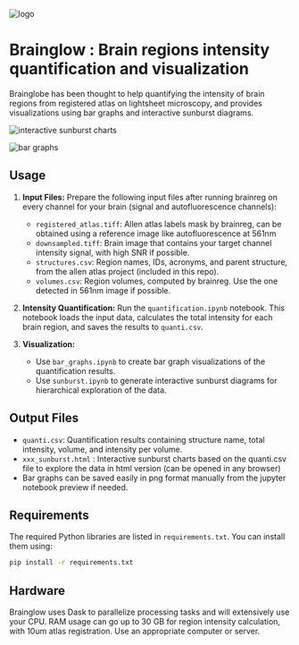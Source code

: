 ![logo](https://github.com/user-attachments/assets/6c3b36fa-6584-4be8-9d20-a1da1d79b20c)


# Brainglow : Brain regions intensity quantification and visualization

Brainglobe has been thought to help quantifying the intensity of brain regions from registered atlas on lightsheet microscopy, and provides visualizations using bar graphs and interactive sunburst diagrams.

![interactive sunburst charts](https://github.com/user-attachments/assets/ea4d10c8-181a-4e11-b631-c507b9d04040)

![bar graphs](https://github.com/user-attachments/assets/9c5ff741-5864-4634-b111-8d2c86700369)

## Usage

1. **Input Files:** Prepare the following input files after running brainreg on every channel for your brain (signal and autofluorescence channels):
    - `registered_atlas.tiff`: Allen atlas labels mask by brainreg, can be obtained using a reference image like autofluorescence at 561nm
    - `downsampled.tiff`: Brain image that contains your target channel intensity signal, with high SNR if possible.
    - `structures.csv`: Region names, IDs, acronyms, and parent structure, from the allen atlas project (included in this repo).
    - `volumes.csv`: Region volumes, computed by brainreg. Use the one detected in 561nm image if possible.

2. **Intensity Quantification:** Run the `quantification.ipynb` notebook. This notebook loads the input data, calculates the total intensity for each brain region, and saves the results to `quanti.csv`.

3. **Visualization:**
    - Use `bar_graphs.ipynb` to create bar graph visualizations of the quantification results.
    - Use `sunburst.ipynb` to generate interactive sunburst diagrams for hierarchical exploration of the data.

## Output Files

- `quanti.csv`: Quantification results containing structure name, total intensity, volume, and intensity per volume.
- `xxx_sunburst.html` : Interactive sunburst charts based on the quanti.csv file to explore the data in html version (can be opened in any browser)
- Bar graphs can be saved easily in png format manually from the jupyter notebook preview if needed.

## Requirements

The required Python libraries are listed in `requirements.txt`. You can install them using:

```bash
pip install -r requirements.txt
```

## Hardware

Brainglow uses Dask to parallelize processing tasks and will extensively use your CPU. RAM usage can go up to 30 GB for region intensity calculation, with 10um atlas registration. Use an appropriate computer or server.
